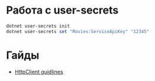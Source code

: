 # Работа с user-secrets
```powershell
dotnet user-secrets init
dotnet user-secrets set "Movies:ServiceApiKey" "12345"
```

# Гайды
- [HttpClient guidlines](https://learn.microsoft.com/en-us/dotnet/fundamentals/networking/http/httpclient-guidelines)